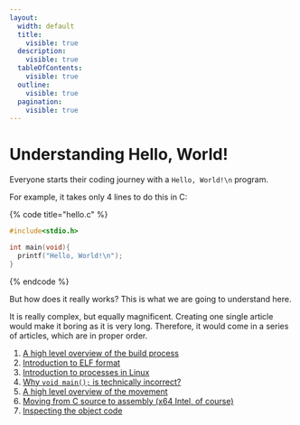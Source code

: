 ```yaml
---
layout:
  width: default
  title:
    visible: true
  description:
    visible: true
  tableOfContents:
    visible: true
  outline:
    visible: true
  pagination:
    visible: true
---
```


# Understanding Hello, World!

Everyone starts their coding journey with a `Hello, World!\n` program.

For example, it takes only 4 lines to do this in C:

{% code title="hello.c" %}
```c
#include<stdio.h>

int main(void){
  printf("Hello, World!\n");
}
```
{% endcode %}

But how does it really works? This is what we are going to understand here.

It is really complex, but equally magnificent. Creating one single article would make it boring as it is very long. Therefore, it would come in a series of articles, which are in proper order.

1. [A high level overview of the build process](https://ankuragrawal.gitbook.io/home/understanding-hello-world/a-high-level-overview-of-build-process-in-c)
2. [Introduction to ELF format](https://ankuragrawal.gitbook.io/home/understanding-hello-world/introduction-to-elf)
3. [Introduction to processes in Linux](https://ankuragrawal.gitbook.io/home/understanding-hello-world/introduction-to-processes-in-linux)
4. [Why `void main();` is technically incorrect?](https://ankuragrawal.gitbook.io/home/understanding-hello-world/why-main-function-shouldnt-be-of-type-void)
5. [A high level overview of the movement](macro-level-understanding.md)
6. [Moving from C source to assembly (x64 Intel, of course)](c-greater-than-assembly.md)
7. [Inspecting the object code](object-code-analysis/)













